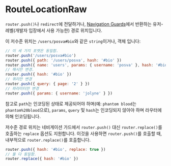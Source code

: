 # RouteLocationRaw

`router.push()`나 `redirect`에 전달하거나,
[Navigation Guards](/guide/advanced/navigation-guards.md)에서 반환하는 유저-레벨(개발자 입장에서 사용 가능한) 경로 위치입니다.

이 저수준 위치는 `/users/posva#bio`와 같은 `string`이거나, 객체 입니다:

```js
// 이 세 가지 포멧은 동일함.
router.push('/users/posva#bio')
router.push({ path: '/users/posva', hash: '#bio' })
router.push({ name: 'users', params: { username: 'posva' }, hash: '#bio' })
// 해시만 변경.
router.push({ hash: '#bio' })
// 쿼리만 변경
router.push({ query: { page: '2' } })
// 파라미터만 변경
router.push({ params: { username: 'jolyne' } })
```

참고로 `path`는 인코딩된 상태로 제공되어야 하며(예: `phantom blood`는 `phantom%20blood`으로),
`params`, `query` 및 `hash`는 인코딩되지 않아야 하며 라우터에 의해 인코딩됩니다.

저수준 경로 위치는 네비게이션 가드에서 `router.push()` 대신 `router.replace()`를 호출하는 `replace` 옵션도 지원합니다.
이것을 사용하면 `router.push()`를 호출할 때,
내부적으로 `router.replace()`를 호출합니다.

```js
router.push({ hash: '#bio', replace: true })
// 둘 다 동일함.
router.replace({ hash: '#bio' })
```